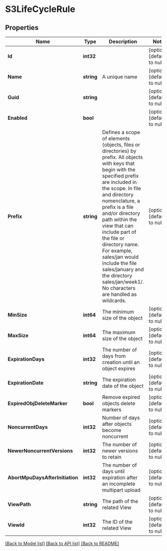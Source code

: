 # S3LifeCycleRule

## Properties
Name | Type | Description | Notes
------------ | ------------- | ------------- | -------------
**Id** | **int32** |  | [optional] [default to null]
**Name** | **string** | A unique name | [optional] [default to null]
**Guid** | **string** |  | [optional] [default to null]
**Enabled** | **bool** |  | [optional] [default to null]
**Prefix** | **string** | Defines a scope of elements (objects, files or directories) by prefix. All objects with keys that begin with the specified prefix are included in the scope. In file and directory nomenclature, a prefix is a file and/or directory path within the view that can include part of the file or directory name. For example, sales/jan would include the file sales/january and the directory sales/jan/week1/. No characters are handled as wildcards. | [optional] [default to null]
**MinSize** | **int64** | The minimum size of the object | [optional] [default to null]
**MaxSize** | **int64** | The maximum size of the object | [optional] [default to null]
**ExpirationDays** | **int32** | The number of days from creation until an object expires | [optional] [default to null]
**ExpirationDate** | **string** | The expiration date of the object | [optional] [default to null]
**ExpiredObjDeleteMarker** | **bool** | Remove expired objects delete markers | [optional] [default to null]
**NoncurrentDays** | **int32** | Number of days after objects become noncurrent | [optional] [default to null]
**NewerNoncurrentVersions** | **int32** | The number of newer versions to retain | [optional] [default to null]
**AbortMpuDaysAfterInitiation** | **int32** | The number of days until expiration after an incomplete multipart upload | [optional] [default to null]
**ViewPath** | **string** | The path of the related View | [optional] [default to null]
**ViewId** | **int32** | The ID of the related View | [optional] [default to null]

[[Back to Model list]](../README.md#documentation-for-models) [[Back to API list]](../README.md#documentation-for-api-endpoints) [[Back to README]](../README.md)

